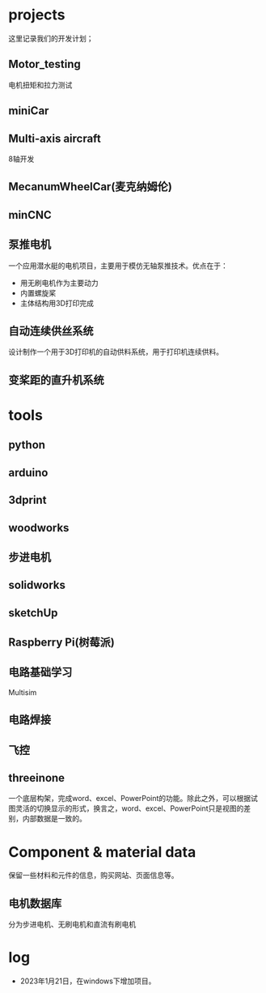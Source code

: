
# projects

这里记录我们的开发计划；

## Motor_testing

电机扭矩和拉力测试

## miniCar

## Multi-axis aircraft

8轴开发

## MecanumWheelCar(麦克纳姆伦)

## minCNC

## 泵推电机

一个应用潜水艇的电机项目，主要用于模仿无轴泵推技术。优点在于：
- 用无刷电机作为主要动力
- 内置螺旋桨
- 主体结构用3D打印完成

## 自动连续供丝系统

设计制作一个用于3D打印机的自动供料系统，用于打印机连续供料。

## 变桨距的直升机系统



# tools

## python

## arduino

## 3dprint

## woodworks

## 步进电机

## solidworks

## sketchUp

## Raspberry Pi(树莓派)

## 电路基础学习

Multisim

## 电路焊接

## 飞控

## threeinone

一个底层构架，完成word、excel、PowerPoint的功能。除此之外，可以根据试图灵活的切换显示的形式，换言之，word、excel、PowerPoint只是视图的差别，内部数据是一致的。


# Component & material data

保留一些材料和元件的信息，购买网站、页面信息等。

## 电机数据库

分为步进电机、无刷电机和直流有刷电机


## 



# log

- 2023年1月21日，在windows下增加项目。
